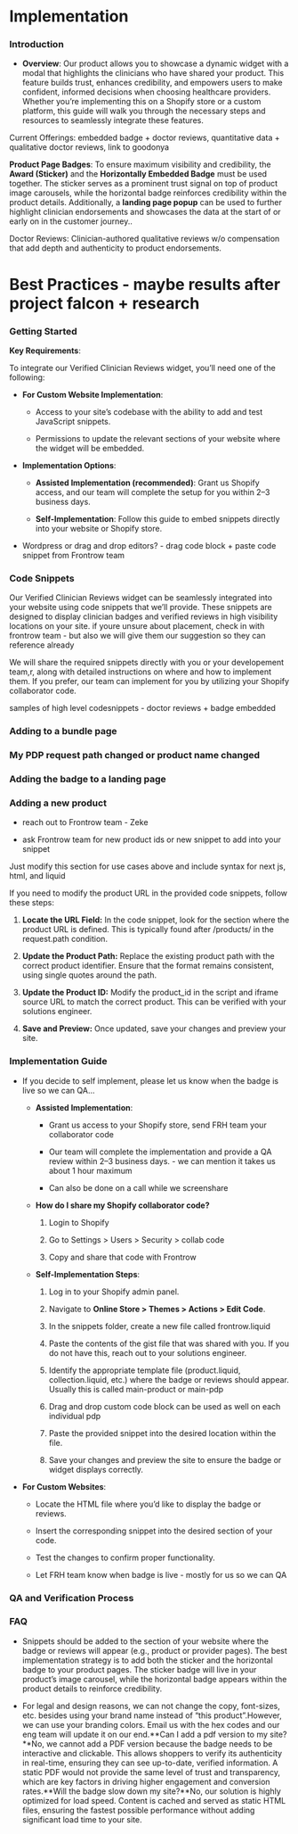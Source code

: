 Implementation
================

### **Introduction**

*   **Overview**: Our product allows you to showcase a dynamic widget with a modal that highlights the clinicians who have shared your product. This feature builds trust, enhances credibility, and empowers users to make confident, informed decisions when choosing healthcare providers. Whether you’re implementing this on a Shopify store or a custom platform, this guide will walk you through the necessary steps and resources to seamlessly integrate these features.
    

Current Offerings: embedded badge + doctor reviews, quantitative data + qualitative doctor reviews, link to goodonya

**Product Page Badges**: To ensure maximum visibility and credibility, the **Award (Sticker)** and the **Horizontally Embedded Badge** must be used together. The sticker serves as a prominent trust signal on top of product image carousels, while the horizontal badge reinforces credibility within the product details. Additionally, a **landing page popup** can be used to further highlight clinician endorsements and showcases the data at the start of or early on in the customer journey..

Doctor Reviews: Clinician-authored qualitative reviews w/o compensation that add depth and authenticity to product endorsements.

Best Practices - maybe results after project falcon + research
==============================================================

### **Getting Started**

**Key Requirements**:

To integrate our Verified Clinician Reviews widget, you’ll need one of the following:

*   **For Custom Website Implementation**:
    
    *   Access to your site’s codebase with the ability to add and test JavaScript snippets.
        
    *   Permissions to update the relevant sections of your website where the widget will be embedded.
        
*   **Implementation Options**:
    
    *   **Assisted Implementation (recommended)**: Grant us Shopify access, and our team will complete the setup for you within 2–3 business days.
        
    *   **Self-Implementation**: Follow this guide to embed snippets directly into your website or Shopify store.
        

*   Wordpress or drag and drop editors? - drag code block + paste code snippet from Frontrow team
    

### **Code Snippets**

Our Verified Clinician Reviews widget can be seamlessly integrated into your website using code snippets that we’ll provide. These snippets are designed to display clinician badges and verified reviews in high visibility locations on your site. if youre unsure about placement, check in with frontrow team - but also we will give them our suggestion so they can reference already

We will share the required snippets directly with you or your developement team,r, along with detailed instructions on where and how to implement them. If you prefer, our team can implement for you by utilizing your Shopify collaborator code.

samples of high level codesnippets - doctor reviews + badge embedded

### Adding to a bundle page

### My PDP request path changed or product name changed

### Adding the badge to a landing page

### Adding a new product

*   reach out to Frontrow team - Zeke
    
*   ask Frontrow team for new product ids or new snippet to add into your snippet
    

Just modify this section for use cases above and include syntax for next js, html, and liquid

If you need to modify the product URL in the provided code snippets, follow these steps:

1.  **Locate the URL Field:** In the code snippet, look for the section where the product URL is defined. This is typically found after /products/ in the request.path condition.
    
2.  **Update the Product Path:** Replace the existing product path with the correct product identifier. Ensure that the format remains consistent, using single quotes around the path.
    
3.  **Update the Product ID:** Modify the product\_id in the script and iframe source URL to match the correct product. This can be verified with your solutions engineer.
    
4.  **Save and Preview:** Once updated, save your changes and preview your site.
    

### **Implementation Guide**

*   If you decide to self implement, please let us know when the badge is live so we can QA…
    
    *   **Assisted Implementation**:
        
        *   Grant us access to your Shopify store, send FRH team your collaborator code
            
        *   Our team will complete the implementation and provide a QA review within 2–3 business days. - we can mention it takes us about 1 hour maximum
            
        *   Can also be done on a call while we screenshare
            
    *   **How do I share my Shopify collaborator code?**
        
        1.  Login to Shopify
            
        2.  Go to Settings > Users > Security > collab code
            
        3.  Copy and share that code with Frontrow
            
    
    *   **Self-Implementation Steps**:
        
        1.  Log in to your Shopify admin panel.
            
        2.  Navigate to **Online Store > Themes > Actions > Edit Code**.
            
        3.  In the snippets folder, create a new file called frontrow.liquid
            
        4.  Paste the contents of the gist file that was shared with you. If you do not have this, reach out to your solutions engineer.
            
        5.  Identify the appropriate template file (product.liquid, collection.liquid, etc.) where the badge or reviews should appear. Usually this is called main-product or main-pdp
            
        6.  Drag and drop custom code block can be used as well on each individual pdp
            
        7.  Paste the provided snippet into the desired location within the file.
            
        8.  Save your changes and preview the site to ensure the badge or widget displays correctly.
            
*   **For Custom Websites**:
    
    *   Locate the HTML file where you’d like to display the badge or reviews.
        
    *   Insert the corresponding snippet into the desired section of your code.
        
    *   Test the changes to confirm proper functionality.
        
    *   Let FRH team know when badge is live - mostly for us so we can QA
        

### **QA and Verification Process**


    

### **FAQ**

*   Snippets should be added to the section of your website where the badge or reviews will appear (e.g., product or provider pages). The best implementation strategy is to add both the sticker and the horizontal badge to your product pages. The sticker badge will live in your product’s image carousel, while the horizontal badge appears within the product details to reinforce credibility.
    
*   For legal and design reasons, we can not change the copy, font-sizes, etc. besides using your brand name instead of “this product”.However, we can use your branding colors. Email us with the hex codes and our eng team will update it on our end.**Can I add a pdf version to my site?**No, we cannot add a PDF version because the badge needs to be interactive and clickable. This allows shoppers to verify its authenticity in real-time, ensuring they can see up-to-date, verified information. A static PDF would not provide the same level of trust and transparency, which are key factors in driving higher engagement and conversion rates.**Will the badge slow down my site?**No, our solution is highly optimized for load speed. Content is cached and served as static HTML files, ensuring the fastest possible performance without adding significant load time to your site.
    